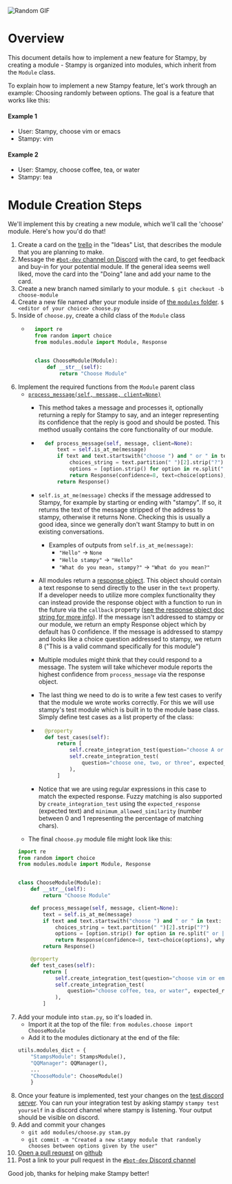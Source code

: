 ![Random GIF](https://media.giphy.com/media/ZVik7pBtu9dNS/giphy.gif)
# Overview

This document details how to implement a new feature for Stampy, by creating a module - Stampy is organized into modules, which inherit from the `Module` class.

To explain how to implement a new Stampy feature, let's work through an example: Choosing randomly between options. The goal is a feature that works like this:

#### Example 1
- User: Stampy, choose vim or emacs  
- Stampy: vim  
#### Example 2
- User: Stampy, choose coffee, tea, or water  
- Stampy: tea  

# Module Creation Steps
We'll implement this by creating a new module, which we'll call the 'choose' module. Here's how you'd do that!

1. Create a card on the [trello](https://trello.com/b/LBmYgkes/stampy) in the "Ideas" List, that describes the module that you are planning to make.
1. Message the [`#bot-dev` channel on Discord](https://discord.com/channels/677546901339504640/758062805810282526) with the card, to get feedback and buy-in for your potential module. If the general idea seems well liked, move the card into the "Doing" lane and add your name to the card.
1. Create a new branch named similarly to your module. `$ git checkout -b choose-module`
1. Create a new file named after your module inside of [the `modules` folder](https://github.com/robertskmiles/stampy/tree/master/modules). `$ <editor of your choice> choose.py`
1. Inside of `choose.py`, create a child class of the `Module` class
    - ```python
        import re
        from random import choice
        from modules.module import Module, Response


        class ChooseModule(Module):
            def __str__(self):
                return "Choose Module"
        ```
1. Implement the required functions from the `Module` parent class
    - [`process_message(self, message, client=None)`](https://github.com/robertskmiles/stampy/blob/master/modules/module.py#L95)
        - This method takes a message and processes it, optionally returning a reply for Stampy to say, and an integer representing its confidence that the reply is good and should be posted. This method usually contains the core functionality of our module.
        - ```python
            def process_message(self, message, client=None):
                text = self.is_at_me(message)
                if text and text.startswith("choose ") and " or " in text:
                    choices_string = text.partition(" ")[2].strip("?")
                    options = [option.strip() for option in re.split(" or |,", choices_string) if option.strip()]
                    return Response(confidence=8, text=choice(options), why="I was asked to make a choice")
                return Response()
            ```
        - `self.is_at_me(message)` checks if the message addressed to Stampy, for example by starting or ending with "stampy". If so, it returns the text of the message stripped of the address to stampy, otherwise it returns None. Checking this is usually a good idea, since we generally don't want Stampy to butt in on existing conversations.
            - Examples of outputs from `self.is_at_me(message)`:
              -  `"Hello"` -> `None`
              -  `"Hello stampy"` -> `"Hello"`
              -  `"What do you mean, stampy?"` -> `"What do you mean?"`
        - All modules return a [response object](https://github.com/robertskmiles/stampy/blob/master/modules/module.py#L95). This object should contain a text response to send directly to the user in the `text` property. If a developer needs to utilize more complex functionality they can instead provide the response object with a function to run in the future via the `callback` property ([see the response object doc string for more info](https://github.com/robertskmiles/stampy/blob/master/modules/module.py#L95)). If the message isn't addressed to stampy or our module, we return an empty Response object which by default has 0 confidence. If the message is addressed to stampy and looks like a choice question addressed to stampy, we return 8 ("This is a valid command specifically for this module")
        - Multiple modules might think that they could respond to a message. The system will take whichever module reports the highest confidence from `process_message` via the response object.
        - The last thing we need to do is to write a few test cases to verify that the module we wrote works correctly. For this we will use stampy's test module which is built in to the module base class. Simply define test cases as a list property of the class:
        
        - ```python
            @property
            def test_cases(self):
                return [
                    self.create_integration_test(question="choose A or B", expected_regex=r"(^A$)|(^B$)"),
                    self.create_integration_test(
                        question="choose one, two, or three", expected_regex=r"(^one$)|(^two$)|(^three$)"
                    ),
                ]
            ```
        - Notice that we are using regular expressions in this case to match the expected response. Fuzzy matching is also supported by `create_integration_test` using the `expected_response` (expected text) and `minimum_allowed_similarity` (number between 0 and 1 representing the percentage of matching chars).
    - The final `choose.py` module file might look like this:
    ```python
    import re
    from random import choice
    from modules.module import Module, Response
    
    
    class ChooseModule(Module):
        def __str__(self):
            return "Choose Module"
    
        def process_message(self, message, client=None):
            text = self.is_at_me(message)
            if text and text.startswith("choose ") and " or " in text:
                choices_string = text.partition(" ")[2].strip("?")
                options = [option.strip() for option in re.split(" or |,", choices_string) if option.strip()]
                return Response(confidence=8, text=choice(options), why="I was asked to make a choice")
            return Response()
    
        @property
        def test_cases(self):
            return [
                self.create_integration_test(question="choose vim or emacs", expected_regex=r"(^vim$)|(^emacs$)"),
                self.create_integration_test(
                    question="choose coffee, tea, or water", expected_regex=r"(^coffee$)|(^tea$)|(^water$)"
                ),
            ]
    ```
1. Add your module into `stam.py`, so it's loaded in.
    - Import it at the top of the file: `from modules.choose import ChooseModule`
    - Add it to the modules dictionary at the end of the file:
    ```python
    utils.modules_dict = {
        "StampsModule": StampsModule(),
        "QQManager": QQManager(),
        ...
        "ChooseModule": ChooseModule()
        }
    ```
1. Once your feature is implemented, test your changes on the [test discord server](https://discord.com/channels/783123903382814720/783123903382814723). You can run your integration test by asking stampy `stampy test yourself` in a discord channel where stampy is listening. Your output should be visible on discord.
1. Add and commit your changes
    - `git add modules/choose.py stam.py`
    - `git commit -m "Created a new stampy module that randomly chooses between options given by the user"`
1. [Open a pull request](https://docs.github.com/en/github/collaborating-with-issues-and-pull-requests/creating-a-pull-request) on [github](https://github.com/robertskmiles/stampy/pulls)
1. Post a link to your pull request in the [`#bot-dev` Discord channel](https://discord.com/channels/677546901339504640/758062805810282526)

Good job, thanks for helping make Stampy better!
